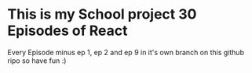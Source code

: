 # This is my School project 30 Episodes of React 
 Every Episode minus ep 1, ep 2 and ep 9 in it's own branch on this github ripo so have fun :)
